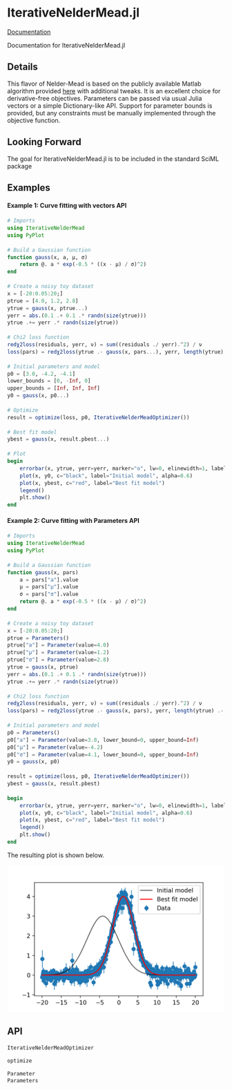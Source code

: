 IterativeNelderMead.jl
======================

[Documentation]("https://juliadocs.github.io/IterativeNelderMead.jl/")


Documentation for IterativeNelderMead.jl

Details
-------

This flavor of Nelder-Mead is based on the publicly available Matlab algorithm provided [here](https://www.mathworks.com/matlabcentral/fileexchange/102-simps) with additional tweaks. It is an excellent choice for derivative-free objectives. Parameters can be passed via usual Julia vectors or a simple Dictionary-like API. Support for parameter bounds is provided, but any constraints must be manually implemented through the objective function.

Looking Forward
---------------
The goal for IterativeNelderMead.jl is to be included in the standard SciML package 


Examples
--------

#### Example 1: Curve fitting with vectors API

```julia
# Imports
using IterativeNelderMead
using PyPlot

# Build a Gaussian function
function gauss(x, a, μ, σ)
    return @. a * exp(-0.5 * ((x - μ) / σ)^2)
end

# Create a noisy toy dataset
x = [-20:0.05:20;]
ptrue = [4.0, 1.2, 2.8]
ytrue = gauss(x, ptrue...)
yerr = abs.(0.1 .+ 0.1 .* randn(size(ytrue)))
ytrue .+= yerr .* randn(size(ytrue))

# Chi2 loss function
redχ2loss(residuals, yerr, ν) = sum((residuals ./ yerr).^2) / ν
loss(pars) = redχ2loss(ytrue .- gauss(x, pars...), yerr, length(ytrue) .- length(pars))

# Initial parameters and model
p0 = [3.0, -4.2, -4.1]
lower_bounds = [0, -Inf, 0]
upper_bounds = [Inf, Inf, Inf]
y0 = gauss(x, p0...)

# Optimize
result = optimize(loss, p0, IterativeNelderMeadOptimizer())

# Best fit model
ybest = gauss(x, result.pbest...)

# Plot
begin
    errorbar(x, ytrue, yerr=yerr, marker="o", lw=0, elinewidth=1, label="Data", zorder=0)
    plot(x, y0, c="black", label="Initial model", alpha=0.6)
    plot(x, ybest, c="red", label="Best fit model")
    legend()
    plt.show()
end
```


#### Example 2: Curve fitting with Parameters API

```julia
# Imports
using IterativeNelderMead
using PyPlot

# Build a Gaussian function 
function gauss(x, pars)
    a = pars["a"].value
    μ = pars["μ"].value
    σ = pars["σ"].value
    return @. a * exp(-0.5 * ((x - μ) / σ)^2)
end

# Create a noisy toy dataset
x = [-20:0.05:20;]
ptrue = Parameters()
ptrue["a"] = Parameter(value=4.0)
ptrue["μ"] = Parameter(value=1.2)
ptrue["σ"] = Parameter(value=2.8)
ytrue = gauss(x, ptrue)
yerr = abs.(0.1 .+ 0.1 .* randn(size(ytrue)))
ytrue .+= yerr .* randn(size(ytrue))

# Chi2 loss function
redχ2loss(residuals, yerr, ν) = sum((residuals ./ yerr).^2) / ν
loss(pars) = redχ2loss(ytrue .- gauss(x, pars), yerr, length(ytrue) .- length(pars))

# Initial parameters and model
p0 = Parameters()
p0["a"] = Parameter(value=3.0, lower_bound=0, upper_bound=Inf)
p0["μ"] = Parameter(value=-4.2)
p0["σ"] = Parameter(value=4.1, lower_bound=0, upper_bound=Inf)
y0 = gauss(x, p0)

result = optimize(loss, p0, IterativeNelderMeadOptimizer())
ybest = gauss(x, result.pbest)

begin
    errorbar(x, ytrue, yerr=yerr, marker="o", lw=0, elinewidth=1, label="Data", zorder=0)
    plot(x, y0, c="black", label="Initial model", alpha=0.6)
    plot(x, ybest, c="red", label="Best fit model")
    legend()
    plt.show()
end
```

The resulting plot is shown below.

![Curve fitting plot](gauss_fit_example.png)

API
---

```@docs
IterativeNelderMeadOptimizer
```

```@docs
optimize
```

```@docs
Parameter
Parameters
```